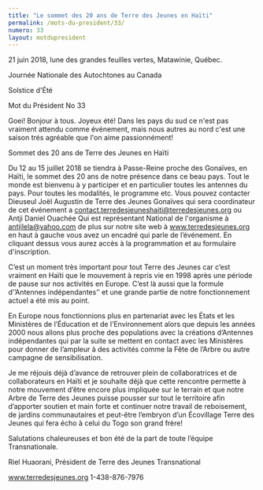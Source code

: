 ```yaml
---
title: "Le sommet des 20 ans de Terre des Jeunes en Haïti"
permalink: /mots-du-president/33/
numero: 33
layout: motdupresident
---
```


21 juin 2018, lune des grandes feuilles vertes, Matawinie, Québec.

Journée Nationale des Autochtones au Canada

Solstice d'Été

Mot du Président No 33

Goei! Bonjour à tous. Joyeux été! Dans les pays du sud ce n'est pas vraiment attendu comme événement, mais nous autres au nord c'est une saison trés agréable que l'on aime passionnément!

Sommet des 20 ans de Terre des Jeunes en Haïti

Du 12 au 15 juillet 2018 se tiendra à Passe-Reine proche des Gonaïves, en Haïti, le sommet des 20 ans de notre présence dans ce beau pays. Tout le monde est bienvenu à y participer et en particulier toutes les antennes du pays. Pour toutes les modalités, le programme etc. Vous pouvez contacter Dieuseul Joël Augustin de Terre des Jeunes Gonaïves qui sera coordinateur de cet événement a contact.terredesjeuneshaiti@terredesjeunes.org ou Antji Daniel Ouachée Qui est représentant National de l'organisme à antjilela@yahoo.com de plus sur notre site web à www.terredesjeunes.org en haut à gauche vous avez un encadré qui parle de l’événement. En cliquant dessus vous aurez accès à la programmation et au formulaire d'inscription.

C’est un moment très important pour tout Terre des Jeunes car c’est vraiment en Haïti que le mouvement à repris vie en 1998 après une période de pause sur nos activités en Europe. C’est là aussi que la formule d’’Antennes indépendantes’’ et une grande partie de notre fonctionnement actuel a été mis au point.

En Europe nous fonctionnions plus en partenariat avec les États et les Ministères de l’Éducation et de l’Environnement alors que depuis les années 2000 nous allons plus proche des populations avec la créations d’Antennes indépendantes qui par la suite se mettent en contact avec les Ministères pour donner de l’ampleur à des activités comme la Fête de l’Arbre ou autre campagne de sensibilisation.

Je me réjouis déjà d’avance de retrouver plein de collaboratrices et de collaborateurs en Haïti et je souhaite déjà que cette rencontre permette à notre mouvement d’être encore plus impliquée sur le terrain et que notre Arbre de Terre des Jeunes puisse pousser sur tout le territoire afin d’apporter soutien et main forte et continuer notre travail de reboisement, de jardins communautaires et peut-être l’embryon d’un Écovillage Terre des Jeunes qui fera écho à celui du Togo son grand frère!

Salutations chaleureuses et bon été de la part de toute l’équipe Transnationale.

Riel Huaorani, Président de Terre des Jeunes Transnational    

www.terredesjeunes.org 1-438-876-7976
